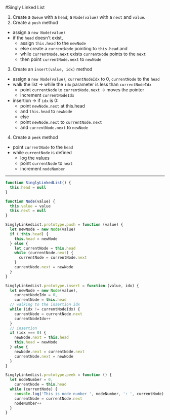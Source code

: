#Singly Linked List

1. Create a `Queue` with a `head`; a `Node(value)` with a `next` and `value`.
2. Create a `push` method
- assign a `new Node(value)`
- if the `head` doesn't exist, 
  - assign `this.head` to the `newNode` 
  - else create a `currentNode` pointing to `this.head` and
  - while `currentNode.next` exists `currentNode` points to the `next`
  - then point `currentNode.next` to `newNode`
3. Create an `insert(value, idx)` method
  - assign a `new Node(value)`, `currentNodeIdx` to 0, `currentNode` to the `head`
  - walk the list -> while the `idx` parameter is less than `currentNodeIdx`
    - point `currentNode` to `currentNode.next` -> moves the pointer
    - increment `currentNodeIdx`
  - insertion -> if `idx` is 0:
    - point `newNode.next` at this.head
    - and `this.head` to `newNode`
    - else
    - point `newNode.next` to `currentNode.next`
    - and `currentNode.next` to `newNode`
4. Create a `peek` method
  - point `currentNode` to the `head`
  - while `currentNode` is defined
    - log the values
    - point `currentNode` to `next`
    - increment `nodeNumber`

------

```js
function SinglyLinkedList() {
  this.head = null
}

function Node(value) {
  this.value = value
  this.next = null
}

SinglyLinkedList.prototype.push = function (value) {
  let newNode = new Node(value)
  if (!this.head) {
    this.head = newNode
  } else {
    let currentNode = this.head
    while (currentNode.next) {
      currentNode = currentNode.next
    }
    currentNode.next = newNode
  }
}

SinglyLinkedList.prototype.insert = function (value, idx) {
  let newNode = new Node(value),
    currentNodeIdx = 0,
    currentNode = this.head
  // walking to the insertion idx
  while (idx != currentNodeIdx) {
    currentNode = currentNode.next
    currentNodeIdx++
  }
  // insertion 
  if (idx === 0) {
    newNode.next = this.head
    this.head = newNode
  } else {
    newNode.next = currentNode.next
    currentNode.next = newNode
  }
}

SinglyLinkedList.prototype.peek = function () {
  let nodeNumber = 0,
    currentNode = this.head
  while (currentNode) {
    console.log('This is node number ', nodeNumber, ': ', currentNode)
    currentNode = currentNode.next
    nodeNumber++
  }
}
```